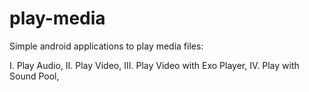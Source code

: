 # play-media

Simple android applications to play media files:

I. Play Audio,
II. Play Video, 
III. Play Video with Exo Player,
IV. Play with Sound Pool,
